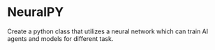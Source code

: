 # NeuralPY
Create a python class that utilizes a neural network which can train AI agents and models for different task. 
